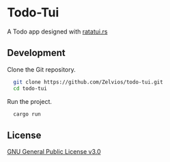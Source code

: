 
# Todo-Tui

A Todo app designed with [ratatui.rs](https://ratatui.rs/)


## Development

Clone the Git repository.
```sh
  git clone https://github.com/Zelvios/todo-tui.git
  cd todo-tui
```

Run the project.
```sh
  cargo run
```

## License

[GNU General Public License v3.0](https://github.com/Zelvios/todo-tui/blob/main/LICENSE)

